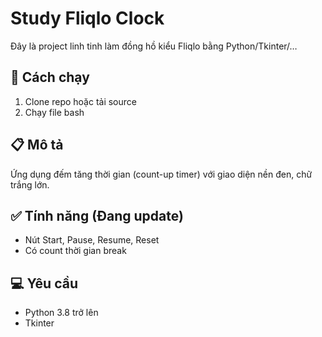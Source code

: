 # Study Fliqlo Clock

Đây là project linh tinh làm đồng hồ kiểu Fliqlo bằng Python/Tkinter/…

## 🚀 Cách chạy

1. Clone repo hoặc tải source
2. Chạy file bash

## 📋 Mô tả

Ứng dụng đếm tăng thời gian (count-up timer) với giao diện nền đen, chữ trắng lớn.

## ✅ Tính năng (Đang update)

- Nút Start, Pause, Resume, Reset
- Có count thời gian break

## 💻 Yêu cầu

- Python 3.8 trở lên
- Tkinter
